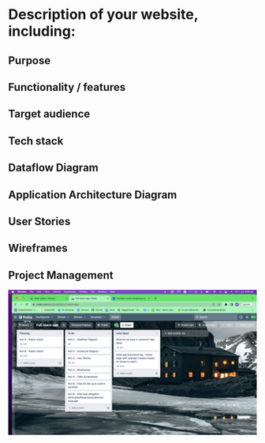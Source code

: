 # Description of your website, including:

## Purpose

## Functionality / features

## Target audience

## Tech stack

## Dataflow Diagram

## Application Architecture Diagram

## User Stories

## Wireframes

## Project Management
![Trello-1](docs/Trello-boards/Trello-1.png)
